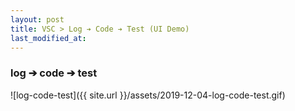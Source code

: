 ```yaml
---
layout: post
title: VSC > Log ➔ Code ➔ Test (UI Demo)
last_modified_at: 
---
```

### log ➔ code ➔ test

![log-code-test]({{ site.url }}/assets/2019-12-04-log-code-test.gif)
